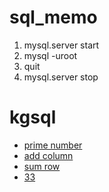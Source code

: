 # sql_memo
1. mysql.server start
2. mysql -uroot
3. quit
4. mysql.server stop

# kgsql
- [prime number](https://kagasan.github.io/kgsql/?id=sWJMlU6waOyZRbkuhW47)
- [add column](https://kagasan.github.io/kgsql/?id=rI47WQ8vJ5uHjvrt2iac)
- [sum row](https://kagasan.github.io/kgsql/?id=lb9U1Y08a64zvOyybOmR)
- [33](https://kagasan.github.io/kgsql/?id=euebZt0Sq2nnHJVI6qfN)
